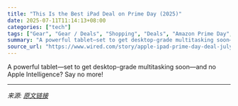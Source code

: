 ```yaml
---
title: "This Is the Best iPad Deal on Prime Day (2025)"
date: 2025-07-11T11:14:13+08:00
categories: ["tech"]
tags: ["Gear", "Gear / Deals", "Shopping", "Deals", "Amazon Prime Day", "iPad", "Prime Day"]
summary: "A powerful tablet—set to get desktop-grade multitasking soon—and no Apple Intelligence? Say no more!"
source_url: "https://www.wired.com/story/apple-ipad-prime-day-deal-july-2025/"
---
```


A powerful tablet—set to get desktop-grade multitasking soon—and no Apple Intelligence? Say no more!

---

*来源: [原文链接](https://www.wired.com/story/apple-ipad-prime-day-deal-july-2025/)*
